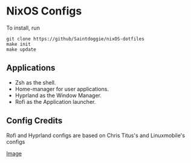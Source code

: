 # NixOS Configs

To install, run

```
git clone https://github/Saintdoggie/nixOS-dotfiles
make init
make update
```



## Applications
* Zsh as the shell.
* Home-manager for user applications.
* Hyprland as the Window Manager.
* Rofi as the Application launcher.


## Config Credits
Rofi and Hyprland configs are based on Chris Titus's and Linuxmobile's configs

[Image](https://github.com/Saintdoggie/NixOS-configs/blob/main/dotfiles/Screenshot.png)